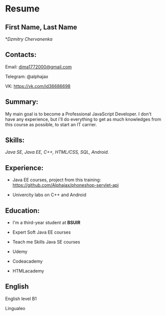 # Resume



## First Name, Last Name

**Dzmitry Chervanenka*

## Contacts:

Email: dima1772000@gmail.com

Telegram: @alphajax

VK: https://vk.com/id36686698

## Summary:

My main goal is to become a Professional JavaScript Developer. I don't have any experience, but i'll do everything to get as much knowledges from this course as possible, to start an IT carrier.

## Skills:

*Java SE, Java EE, C++, HTML/CSS, SQL, Android.*

## Experience:

- Java EE courses, project from this training: https://github.com/Alphajax/phoneshop-servlet-api

- Univercity labs on C++ and Android

## Education:

- I'm a third-year student at **BSUIR**

- Expert Soft Java EE courses

- Teach me Skills Java SE courses

- Udemy

- Codeacademy

- HTMLacademy

## English

English level B1

Lingualeo

